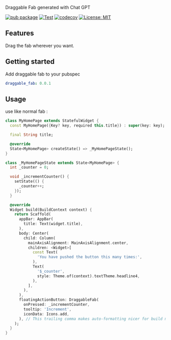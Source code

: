 Draggable Fab generated with Chat GPT

[![pub package](https://img.shields.io/pub/v/gpt_draggable_fab.svg)](https://pub.dev/packages/gpt_draggable_fab)
[![Test](https://github.com/voyages-sncf-technologies/draggable_fab/actions/workflows/test.yaml/badge.svg)](https://github.com/voyages-sncf-technologies/draggable_fab/actions/workflows/test.yaml)
[![codecov](https://codecov.io/gh/voyages-sncf-technologies/draggable_fab/branch/main/graph/badge.svg)](https://codecov.io/gh/voyages-sncf-technologies/draggable_fab)
[![License: MIT](https://img.shields.io/badge/License-MIT-yellow.svg)](https://opensource.org/licenses/MIT)

## Features

Drag the fab wherever you want.

## Getting started

Add draggable fab to your pubspec

```yaml
draggable_fab: 0.0.1
```

## Usage

use like normal fab :

```dart
class MyHomePage extends StatefulWidget {
  const MyHomePage({Key? key, required this.title}) : super(key: key);

  final String title;

  @override
  State<MyHomePage> createState() => _MyHomePageState();
}

class _MyHomePageState extends State<MyHomePage> {
  int _counter = 0;

  void _incrementCounter() {
    setState(() {
      _counter++;
    });
  }

  @override
  Widget build(BuildContext context) {
    return Scaffold(
      appBar: AppBar(
        title: Text(widget.title),
      ),
      body: Center(
        child: Column(
          mainAxisAlignment: MainAxisAlignment.center,
          children: <Widget>[
            const Text(
              'You have pushed the button this many times:',
            ),
            Text(
              '$_counter',
              style: Theme.of(context).textTheme.headline4,
            ),
          ],
        ),
      ),
      floatingActionButton: DraggableFab(
        onPressed: _incrementCounter,
        tooltip: 'Increment',
        iconData: Icons.add,
      ), // This trailing comma makes auto-formatting nicer for build methods.
    );
  }
}
```
